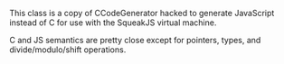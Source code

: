 This class is a copy of CCodeGenerator hacked to generate JavaScript instead of C for use with the SqueakJS virtual machine.

C and JS semantics are pretty close except for pointers, types, and divide/modulo/shift operations. 
